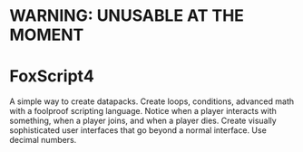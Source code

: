 # **WARNING: UNUSABLE AT THE MOMENT**

# FoxScript4
A simple way to create datapacks. Create loops, conditions, advanced math with a foolproof scripting language. Notice when a player interacts with something, when a player joins, and when a player dies. Create visually sophisticated user interfaces that go beyond a normal interface. Use decimal numbers.
